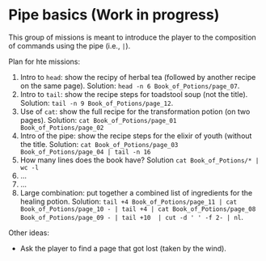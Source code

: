 Pipe basics (Work in progress)
==============================

This group of missions is meant to introduce the player to the composition of
commands using the pipe (i.e., `|`).

Plan for hte missions:
1. Intro to `head`: show the recipy of herbal tea (followed by another recipe
   on the same page). Solution: `head -n 6 Book_of_Potions/page_07`.
2. Intro to `tail`: show the recipe steps for toadstool soup (not the title).
   Solution: `tail -n 9 Book_of_Potions/page_12`.
3. Use of `cat`: show the full recipe for the transformation potion (on two
   pages). Solution: `cat Book_of_Potions/page_01 Book_of_Potions/page_02`
4. Intro of the pipe: show the recipe steps for the elixir of youth (without
   the title. Solution: `cat Book_of_Potions/page_03 Book_of_Potions/page_04 | tail -n 16`
5. How many lines does the book have? Solution `cat Book_of_Potions/* | wc -l`
6. ...
7. ...
8. Large combination: put together a combined list of ingredients for the
   healing potion. Solution: `tail +4 Book_of_Potions/page_11 | cat Book_of_Potions/page_10 - | tail +4 | cat Book_of_Potions/page_08 Book_of_Potions/page_09 - | tail +10  | cut -d ' ' -f 2- | nl`.


Other ideas:
- Ask the player to find a page that got lost (taken by the wind).

